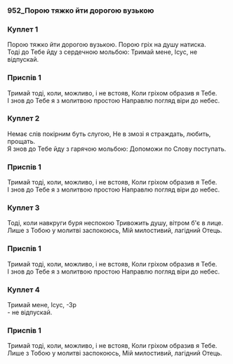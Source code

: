 ### 952_Порою тяжко йти дорогою вузькою
### Куплет 1
Порою тяжко йти дорогою вузькою. Порою гріх на душу натиска. <br/>Тоді до Тебе йду з сердечною мольбою: Тримай мене, Ісус, не відпускай.
### Приспів 1
Тримай тоді, коли, можливо, і не встояв, Коли гріхом образив я Тебе. <br/>І знов до Тебе я з молитвою простою Направлю погляд віри до небес.
### Куплет 2
Немає слів покірним буть слугою, Не в змозі я страждать, любить, прощать. <br/>Я знов до Тебе йду з гарячою мольбою: Допоможи по Слову поступать.
### Приспів 1
Тримай тоді, коли, можливо, і не встояв, Коли гріхом образив я Тебе. <br/>І знов до Тебе я з молитвою простою Направлю погляд віри до небес.
### Куплет 3
Тоді, коли навкруги буря неспокою Тривожить душу, вітром б'є в лице. <br/>Лише з Тобою у молитві заспокоюсь, Мій милостивий, лагідний Отець.
### Приспів 1
Тримай тоді, коли, можливо, і не встояв, Коли гріхом образив я Тебе. <br/>І знов до Тебе я з молитвою простою Направлю погляд віри до небес.
### Куплет 4
Тримай мене, Ісус, -Зр<br/>- не відпускай.
### Приспів 1
Тримай тоді, коли, можливо, і не встояв, Коли гріхом образив я Тебе. <br/>Лише з Тобою у молитві заспокоюсь, Мій милостивий, лагідний Отець.
